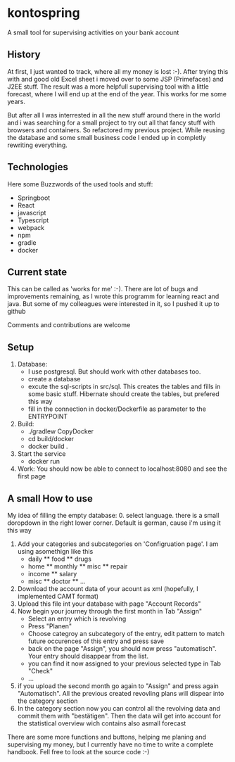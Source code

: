 # kontospring
A small tool for supervising activities on your bank account

## History

At first, I just wanted to track, where all my money is lost :-). After trying this with and good old Excel sheet i moved over to some JSP (Primefaces) and J2EE stuff. The result was a more helpfull supervising tool with a little forecast, where I will end up at the end of the year. This works for me some years.   

But after all I was interrested in all the new stuff around there in the world and i was searching for a small project to try out all that fancy stuff with browsers and containers. So refactored my previous project. While reusing the database and some small business code I ended up in completly rewriting everything. 

## Technologies

Here some Buzzwords of the used tools and stuff:

* Springboot 
* React
* javascript
* Typescript
* webpack
* npm
* gradle
* docker

## Current state
This can be called as 'works for me' :-). There are lot of bugs and improvements remaining, as I wrote this programm for learning react and java. But some of my colleagues were interested in it, so I pushed it up to github

Comments and contributions are welcome 

## Setup
1. Database: 
    * I use postgresql. But should work with other databases too. 
   	* create a database 
   	* excute the sql-scripts in src/sql. This creates the tables and fills in some basic stuff. Hibernate should create the tables, but prefered this way
    * fill in the connection in docker/Dockerfile as parameter to the ENTRYPOINT
2. Build:
    * ./gradlew CopyDocker
    * cd build/docker
    * docker build .
3. Start the service
    * docker run <image id>
4. Work: You should now be able to connect to localhost:8080 and see the first page

## A small How to use 

My idea of filling the empty database:
0. select language. there is a small doropdown in the right lower corner. Default is german, cause i'm using it this way
1. Add your categories and subcategories on 'Configruation page'. I am using asomethign like this
    * daily
	** food
	** drugs
	* home
	** monthly
	** misc
	** repair
	* income
	** salary
	* misc
	** doctor
	** ...
1. Download the account data of your acount as xml (hopefully, I implemented CAMT format)
2. Upload this file int your database with page "Account Records"
3. Now begin your journey through the first month in Tab "Assign"
    * Select an entry which is revolving
	* Press "Planen"
	* Choose categroy an subcategory of the entry, edit pattern to match future occurences of this entry and press save
	* back on the page "Assign", you should now press "automatisch". Your entry should disappear from the list.
	* you can find it now assigned to your previous selected type in Tab "Check"
	* ...
4. if you upload the second month go again to "Assign" and press again "Automatisch". All the previous created revovling plans will dispear into the category section
5. In the category section now you can control all the revolving data and commit them with "bestätigen". Then the data will get into account for the statistical overview wich contains also asmall forecast

There are some more functions and buttons, helping me planing and supervising my money, but I currently have no time to write a complete handbook. Fell free to look at the source code :-)
